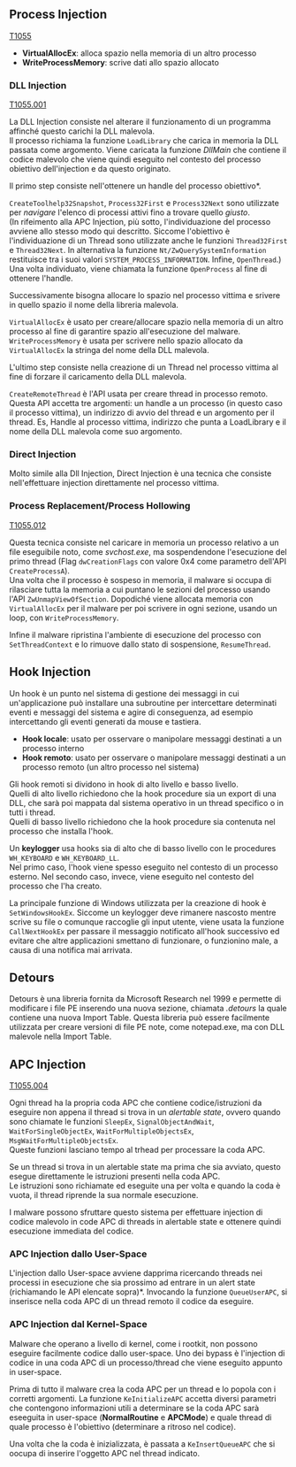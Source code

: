 ## Process Injection
[T1055](https://attack.mitre.org/techniques/T1055/)

- **VirtualAllocEx**: alloca spazio nella memoria di un altro processo  
- **WriteProcessMemory**: scrive dati allo spazio allocato  

### DLL Injection
[T1055.001](https://attack.mitre.org/techniques/T1055/001/)

La DLL Injection consiste nel alterare il funzionamento di un programma affinché questo carichi la DLL malevola.  
Il processo richiama la funzione `LoadLibrary` che carica in memoria la DLL passata come argomento. Viene caricata la funzione *DllMain* che contiene il codice malevolo che viene quindi eseguito nel contesto del processo obiettivo dell'injection e da questo originato.

Il primo step consiste nell'ottenere un handle del processo obiettivo*.

`CreateToolhelp32Snapshot`, `Process32First` e `Process32Next` sono utilizzate per *navigare* l'elenco di processi attivi fino a trovare quello *giusto*.  
(In rifeimento alla APC Injection, più sotto, l'individuazione del processo avviene allo stesso modo qui descritto. Siccome l'obiettivo è l'individuazione di un Thread sono utilizzate anche le funzioni `Thread32First` e `Thread32Next`. In alternativa la funzione `Nt/ZwQuerySystemInformation` restituisce tra i suoi valori `SYSTEM_PROCESS_INFORMATION`. Infine, `OpenThread`.)  
Una volta individuato, viene chiamata la funzione `OpenProcess` al fine di ottenere l'handle.   

Successivamente bisogna allocare lo spazio nel processo vittima e srivere in quello spazio il nome della libreria malevola.

`VirtualAllocEx` è usato per creare/allocare spazio nella memoria di un altro processo al fine di garantire spazio all'esecuzione del malware.  
`WriteProcessMemory` è usata per scrivere nello spazio allocato da `VirtualAllocEx` la stringa del nome della DLL malevola.

L'ultimo step consiste nella creazione di un Thread nel processo vittima al fine di forzare il caricamento della DLL malevola.

`CreateRemoteThread` è l'API usata per creare thread in processo remoto. Questa API accetta tre argomenti: un handle a un processo (in questo caso il processo vittima), un indirizzo di avvio del thread e un argomento per il thread. Es, Handle al processo vittima, indirizzo che punta a LoadLibrary e il nome della DLL malevola come suo argomento.  

### Direct Injection

Molto simile alla Dll Injection, Direct Injection è una tecnica che consiste nell'effettuare injection direttamente nel processo vittima.  

### Process Replacement/Process Hollowing
[T1055.012](https://attack.mitre.org/techniques/T1055/012/)

Questa tecnica consiste nel caricare in memoria un processo relativo a un file eseguibile noto, come *svchost.exe*, ma sospendendone l'esecuzione del primo thread (Flag `dwCreationFlags` con valore 0x4 come parametro dell'API `CreateProcessA`).  
Una volta che il processo è sospeso in memoria, il malware si occupa di rilasciare tutta la memoria a cui puntano le sezioni del processo usando l'API `ZwUnmapViewOfSection`. Dopodiché viene allocata memoria con `VirtualAllocEx` per il malware per poi scrivere in ogni sezione, usando un loop, con `WriteProcessMemory`.  

Infine il malware ripristina l'ambiente di esecuzione del processo con `SetThreadContext` e lo rimuove dallo stato di sospensione, `ResumeThread`.  

## Hook Injection

Un hook è un punto nel sistema di gestione dei messaggi in cui un'applicazione può installare una subroutine per intercettare determinati eventi e messaggi del sistema e agire di conseguenza, ad esempio intercettando gli eventi generati da mouse e tastiera.  

- **Hook locale**: usato per osservare o manipolare messaggi destinati a un processo interno  
- **Hook remoto**: usato per osservare o manipolare messaggi destinati a un processo remoto (un altro processo nel sistema)  

Gli hook remoti si dividono in hook di alto livello e basso livello.  
Quelli di alto livello richiedono che la hook procedure sia un export di una DLL, che sarà poi mappata dal sistema operativo in un thread specifico o in tutti i thread.  
Quelli di basso livello richiedono che la hook procedure sia contenuta nel processo che installa l'hook.  

Un **keylogger** usa hooks sia di alto che di basso livello con le procedures `WH_KEYBOARD` e `WH_KEYBOARD_LL`.  
Nel primo caso, l'hook viene spesso eseguito nel contesto di un processo esterno. Nel secondo caso, invece, viene eseguito nel contesto del processo che l'ha creato.  

La principale funzione di Windows utilizzata per la creazione di hook è `SetWindowsHookEx`. Siccome un keylogger deve rimanere nascosto mentre scrive su file o comunque raccoglie gli input utente, viene usata la funzione `CallNextHookEx` per passare il messaggio notificato all'hook successivo ed evitare che altre applicazioni smettano di funzionare, o funzionino male, a causa di una notifica mai arrivata.  

## Detours

Detours è una libreria fornita da Microsoft Research nel 1999 e permette di modificare i file PE inserendo una nuova sezione, chiamata *.detours* la quale contiene una nuova Import Table. Questa libreria può essere facilmente utilizzata per creare versioni di file PE note, come notepad.exe, ma con DLL malevole nella Import Table.

## APC Injection
[T1055.004](https://attack.mitre.org/techniques/T1055/004/)

Ogni thread ha la propria coda APC che contiene codice/istruzioni da eseguire non appena il thread si trova in un *alertable state*, ovvero quando sono chiamate le funzioni `SleepEx`, `SignalObjectAndWait`, `WaitForSingleObjectEx`, `WaitForMultipleObjectsEx`, `MsgWaitForMultipleObjectsEx`.  
Queste funzioni lasciano tempo al trhead per processare la coda APC.  

Se un thread si trova in un alertable state ma prima che sia avviato, questo esegue direttamente le istruzioni presenti nella coda APC.  
Le istruzioni sono richiamate ed eseguite una per volta e quando la coda è vuota, il thread riprende la sua normale esecuzione.  

I malware possono sfruttare questo sistema per effettuare injection di codice malevolo in code APC di threads in alertable state e ottenere quindi esecuzione immediata del codice.  

### APC Injection dallo User-Space  

L'injection dallo User-space avviene dapprima ricercando threads nei processi in esecuzione che sia prossimo ad entrare in un alert state (richiamando le API elencate sopra)*. Invocando la funzione `QueueUserAPC`, si inserisce nella coda APC di un thread remoto il codice da eseguire.  


### APC Injection dal Kernel-Space

Malware che operano a livello di kernel, come i rootkit, non possono eseguire facilmente codice dallo user-space. Uno dei bypass è l'injection di codice in una coda APC di un processo/thread che viene eseguito appunto in user-space.  

Prima di tutto il malware crea la coda APC per un thread e lo popola con i corretti argomenti. La funzione `KeInitializeAPC` accetta diversi parametri che contengono informazioni utili a determinare se la coda APC sarà eseeguita in user-space (**NormalRoutine** e **APCMode**) e quale thread di quale processo è l'obiettivo (determinare a ritroso nel codice).  

Una volta che la coda è inizializzata, è passata a `KeInsertQueueAPC` che si oocupa di inserire l'oggetto APC nel thread indicato.  
